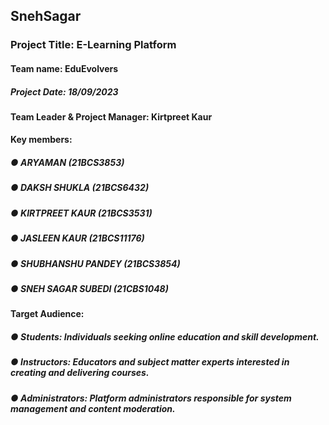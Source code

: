 ## SnehSagar

### Project Title: E-Learning Platform

#### Team name: EduEvolvers
##### Project Date: 18/09/2023
#### Team Leader & Project Manager:  Kirtpreet Kaur
#### Key members:
##### ●	ARYAMAN (21BCS3853) 
##### ●	DAKSH SHUKLA (21BCS6432) 
##### ●	KIRTPREET KAUR (21BCS3531) 
##### ●	JASLEEN KAUR (21BCS11176)
##### ●	SHUBHANSHU PANDEY (21BCS3854)
##### ●	SNEH SAGAR SUBEDI (21CBS1048) 

#### Target Audience: 
##### ●	Students: Individuals seeking online education and skill development.
##### ●	Instructors: Educators and subject matter experts interested in creating and delivering courses.
##### ●	Administrators: Platform administrators responsible for system management and content moderation.
